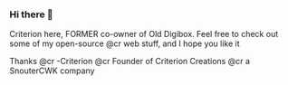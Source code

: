 ### Hi there 👋

Criterion here, FORMER co-owner of Old Digibox. Feel free to check out some of my open-source @cr
web stuff, and I hope you like it

Thanks @cr
-Criterion @cr
Founder of Criterion Creations @cr
a SnouterCWK company
